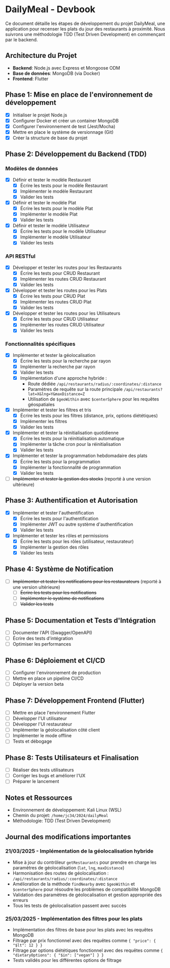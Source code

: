 # DailyMeal - Devbook

Ce document détaille les étapes de développement du projet DailyMeal, une application pour recenser les plats du jour des restaurants à proximité. Nous suivrons une méthodologie TDD (Test Driven Development) en commençant par le backend.

## Architecture du Projet

- **Backend**: Node.js avec Express et Mongoose ODM
- **Base de données**: MongoDB (via Docker)
- **Frontend**: Flutter

## Phase 1: Mise en place de l'environnement de développement

- [x] Initialiser le projet Node.js
- [x] Configurer Docker et créer un container MongoDB
- [x] Configurer l'environnement de test (Jest/Mocha)
- [x] Mettre en place le système de versionnage (Git)
- [x] Créer la structure de base du projet

## Phase 2: Développement du Backend (TDD)

### Modèles de données

- [x] Définir et tester le modèle Restaurant
  - [x] Écrire les tests pour le modèle Restaurant
  - [x] Implémenter le modèle Restaurant
  - [x] Valider les tests

- [x] Définir et tester le modèle Plat
  - [x] Écrire les tests pour le modèle Plat
  - [x] Implémenter le modèle Plat
  - [x] Valider les tests

- [x] Définir et tester le modèle Utilisateur
  - [x] Écrire les tests pour le modèle Utilisateur
  - [x] Implémenter le modèle Utilisateur
  - [x] Valider les tests

### API RESTful

- [x] Développer et tester les routes pour les Restaurants
  - [x] Écrire les tests pour CRUD Restaurant
  - [x] Implémenter les routes CRUD Restaurant
  - [x] Valider les tests

- [x] Développer et tester les routes pour les Plats
  - [x] Écrire les tests pour CRUD Plat
  - [x] Implémenter les routes CRUD Plat
  - [x] Valider les tests

- [x] Développer et tester les routes pour les Utilisateurs
  - [x] Écrire les tests pour CRUD Utilisateur
  - [x] Implémenter les routes CRUD Utilisateur
  - [x] Valider les tests

### Fonctionnalités spécifiques

- [x] Implémenter et tester la géolocalisation
  - [x] Écrire les tests pour la recherche par rayon
  - [x] Implémenter la recherche par rayon
  - [x] Valider les tests
  - [x] Implémentation d'une approche hybride :
    - Route dédiée `/api/restaurants/radius/:coordinates/:distance`
    - Paramètres de requête sur la route principale `/api/restaurants?lat=X&lng=Y&maxDistance=Z`
    - Utilisation de `$geoWithin` avec `$centerSphere` pour les requêtes géospatiales

- [x] Implémenter et tester les filtres et tris
  - [x] Écrire les tests pour les filtres (distance, prix, options diététiques)
  - [x] Implémenter les filtres
  - [x] Valider les tests

- [x] Implémenter et tester la réinitialisation quotidienne
  - [x] Écrire les tests pour la réinitialisation automatique
  - [x] Implémenter la tâche cron pour la réinitialisation
  - [x] Valider les tests

- [x] Implémenter et tester la programmation hebdomadaire des plats
  - [x] Écrire les tests pour la programmation
  - [x] Implémenter la fonctionnalité de programmation
  - [x] Valider les tests

- [ ] ~~Implémenter et tester la gestion des stocks~~ (reporté à une version ultérieure)

## Phase 3: Authentification et Autorisation

- [x] Implémenter et tester l'authentification
  - [x] Écrire les tests pour l'authentification
  - [x] Implémenter JWT ou autre système d'authentification
  - [x] Valider les tests

- [x] Implémenter et tester les rôles et permissions
  - [x] Écrire les tests pour les rôles (utilisateur, restaurateur)
  - [x] Implémenter la gestion des rôles
  - [x] Valider les tests

## Phase 4: Système de Notification

- [ ] ~~Implémenter et tester les notifications pour les restaurateurs~~ (reporté à une version ultérieure)
  - [ ] ~~Écrire les tests pour les notifications~~
  - [ ] ~~Implémenter le système de notifications~~
  - [ ] ~~Valider les tests~~

## Phase 5: Documentation et Tests d'Intégration

- [ ] Documenter l'API (Swagger/OpenAPI)
- [ ] Écrire des tests d'intégration
- [ ] Optimiser les performances

## Phase 6: Déploiement et CI/CD

- [ ] Configurer l'environnement de production
- [ ] Mettre en place un pipeline CI/CD
- [ ] Déployer la version beta

## Phase 7: Développement Frontend (Flutter)

- [ ] Mettre en place l'environnement Flutter
- [ ] Développer l'UI utilisateur
- [ ] Développer l'UI restaurateur
- [ ] Implémenter la géolocalisation côté client
- [ ] Implémenter le mode offline
- [ ] Tests et débogage

## Phase 8: Tests Utilisateurs et Finalisation

- [ ] Réaliser des tests utilisateurs
- [ ] Corriger les bugs et améliorer l'UX
- [ ] Préparer le lancement

## Notes et Ressources

- Environnement de développement: Kali Linux (WSL)
- Chemin du projet: `/home/jc34/2024/dailyMeal`
- Méthodologie: TDD (Test Driven Development)

## Journal des modifications importantes

### 21/03/2025 - Implémentation de la géolocalisation hybride

- Mise à jour du contrôleur `getRestaurants` pour prendre en charge les paramètres de géolocalisation (`lat`, `lng`, `maxDistance`)
- Harmonisation des routes de géolocalisation : `/api/restaurants/radius/:coordinates/:distance`
- Amélioration de la méthode `findNearby` avec `$geoWithin` et `$centerSphere` pour résoudre les problèmes de compatibilité MongoDB
- Validation des paramètres de géolocalisation et gestion appropriée des erreurs
- Tous les tests de géolocalisation passent avec succès

### 25/03/2025 - Implémentation des filtres pour les plats

- Implémentation des filtres de base pour les plats avec les requêtes MongoDB
- Filtrage par prix fonctionnel avec des requêtes comme `{ "price": { "$lt": 12 } }`
- Filtrage par options diététiques fonctionnel avec des requêtes comme `{ "dietaryOptions": { "$in": ["vegan"] } }`
- Tests validés pour les différentes options de filtrage

